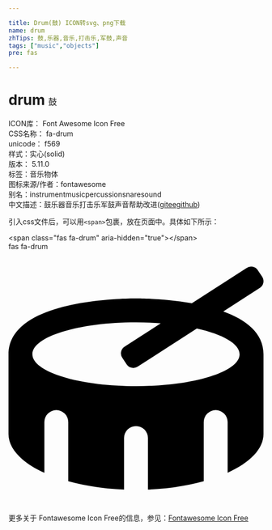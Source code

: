 ```yaml
---

title: Drum(鼓) ICON转svg、png下载
name: drum
zhTips: 鼓,乐器,音乐,打击乐,军鼓,声音
tags: ["music","objects"]
pre: fas

---
```


# drum  <small style="font-size: 60%;font-weight: 100">鼓</small>


<div class="detail-page">
<p>
<span>
ICON库：
<span class="badge-secondary badge">Font Awesome Icon Free</span> 
</span>
<br/>
<span>
CSS名称：
<span class="badge-secondary badge">fa-drum</span> 
</span>
<br/>
<span>
unicode：
<span class="badge-secondary badge">f569</span> 
<copy-btn content='f569' btn-title=""></copy-btn>
<copy-btn :content='String.fromCodePoint(parseInt("f569", 16))' btn-title="复制U"></copy-btn>
</span><br/><span>样式：<span class="badge-light badge">实心(solid)</span></span>
<br/>
<span>
版本：
<span class="badge-secondary badge">5.11.0</span> 
</span><br/><span>标签：<span class="badge-light badge"><router-link to="/tags/music.html">音乐</router-link></span><span class="badge-light badge"><router-link to="/tags/objects.html">物体</router-link></span></span>
<br/>
<span>图标来源/作者：<span class="badge-light badge">fontawesome</span></span> 
<br/>
<span>别名：<span class="badge-light badge">instrument</span><span class="badge-light badge">music</span><span class="badge-light badge">percussion</span><span class="badge-light badge">snare</span><span class="badge-light badge">sound</span></span><br/><span class="zh-detail">中文描述：<span class="badge-primary badge">鼓</span><span class="badge-primary badge">乐器</span><span class="badge-primary badge">音乐</span><span class="badge-primary badge">打击乐</span><span class="badge-primary badge">军鼓</span><span class="badge-primary badge">声音</span><span class="help-link"><span>帮助改进</span>(<a href="https://gitee.com/liuwave/icon-helper/edit/master/json/fontawesome/solid/drum.json" target="_blank" rel="noopener noreferrer">gitee</a><a href="https://github.com/liuwave/icon-helper/edit/master/json/fontawesome/solid/drum.json" target="_blank" rel="noopener noreferrer">github</a></span>)</span><br/>
</p>
</div>
<div class="alert alert-dark">
  <i class="fas fa-drum fa-xs"></i>
  <i class="fas fa-drum fa-sm"></i>
  <i class="fas fa-drum fa-lg"></i>
  <i class="fas fa-drum fa-2x"></i>
  <i class="fas fa-drum fa-3x"></i>
  <i class="fas fa-drum fa-5x"></i>
  <i class="fas fa-drum fa-7x"></i>
</div>
<div>
  <p>引入css文件后，可以用<code>&lt;span&gt;</code>包裹，放在页面中。具体如下所示：    
  </p>
  <div class="alert alert-primary" style="font-size: 14px">
    &lt;span class="fas fa-drum" aria-hidden="true"&gt;&lt;/span&gt;
    <copy-btn content='<span class="fas fa-drum" aria-hidden="true"></span>'></copy-btn>
  </div>
  <div class="alert alert-secondary">
    <i class="fas fa-drum"
    style="font-size: 24px"
    aria-hidden="true"></i> fas fa-drum
    <copy-btn content="fas fa-drum" btn-title="复制图标名称"></copy-btn>
  </div>
</div>
<div id="svg" class="svg-wrap">
<svg xmlns="http://www.w3.org/2000/svg" viewBox="0 0 512 512"><path d="M431.34 122.05l73.53-47.42a16 16 0 0 0 4.44-22.19l-8.87-13.31a16 16 0 0 0-22.19-4.44l-110.06 71C318.43 96.91 271.22 96 256 96 219.55 96 0 100.55 0 208.15v160.23c0 30.27 27.5 57.68 72 77.86v-101.9a24 24 0 1 1 48 0v118.93c33.05 9.11 71.07 15.06 112 16.73V376.39a24 24 0 1 1 48 0V480c40.93-1.67 78.95-7.62 112-16.73V344.34a24 24 0 1 1 48 0v101.9c44.5-20.18 72-47.59 72-77.86V208.15c0-43.32-35.76-69.76-80.66-86.1zM256 272.24c-114.88 0-208-28.69-208-64.09s93.12-64.08 208-64.08c17.15 0 33.73.71 49.68 1.91l-72.81 47a16 16 0 0 0-4.43 22.19l8.87 13.31a16 16 0 0 0 22.19 4.44l118.64-76.52C430.09 168 464 186.84 464 208.15c0 35.4-93.13 64.09-208 64.09z"/></svg>
</div>
<detail full-name='fa-drum'></detail>
    
<div><p>更多关于  Fontawesome Icon Free的信息，参见：<a target="_blank" href="https://iconhelper.cn/fontawesome.html">Fontawesome Icon Free</a>
</p></div>
